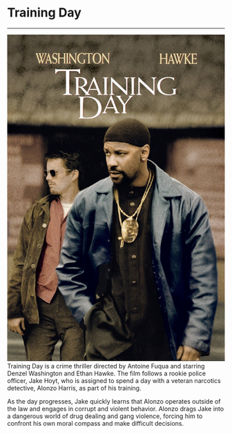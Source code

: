 # Training Day

---

![trainingDayPoster](img/trainingday.jpg)
Training Day is a crime thriller directed by Antoine Fuqua
and starring Denzel Washington and Ethan Hawke. The film follows
a rookie police officer, Jake Hoyt, who is assigned to spend
a day with a veteran narcotics detective, Alonzo Harris,
as part of his training.

As the day progresses, Jake quickly learns that Alonzo operates
outside of the law and engages in corrupt and violent behavior.
Alonzo drags Jake into a dangerous world of drug dealing and
gang violence, forcing him to confront his own moral compass
and make difficult decisions.